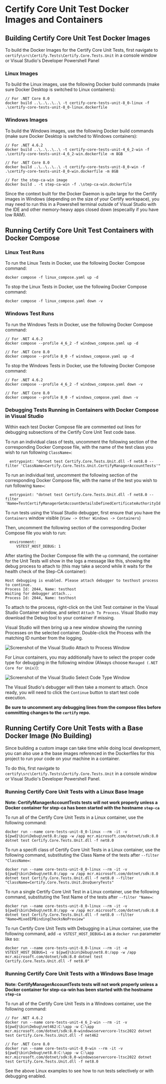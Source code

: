 # Certify Core Unit Test Docker Images and Containers

## Building Certify Core Unit Test Docker Images

To build the Docker Images for the Certify Core Unit Tests, first navigate to `certify\src\Certify.Tests\Certify.Core.Tests.Unit` in a console window or Visual Studio's Developer Powershell Panel

### Linux Images

To build the Linux images, use the following Docker build commands (make sure Docker Desktop is switched to Linux containers):

```
// For .NET Core 8.0
docker build ..\..\..\..\ -t certify-core-tests-unit-8_0-linux -f .\certify-core-tests-unit-8_0-linux.dockerfile
```

### Windows Images

To build the Windows images, use the following Docker build commands (make sure Docker Desktop is switched to Windows containers):

```
// For .NET 4.6.2
docker build ..\..\..\..\ -t certify-core-tests-unit-4_6_2-win -f .\certify-core-tests-unit-4_6_2-win.dockerfile -m 8GB

// For .NET Core 8.0
docker build ..\..\..\..\ -t certify-core-tests-unit-8_0-win -f .\certify-core-tests-unit-8_0-win.dockerfile -m 8GB

// For the step-ca-win image
docker build . -t step-ca-win -f .\step-ca-win.dockerfile
```


Since the context built for the Docker Daemon is quite large for the Certify images in Windows (depending on the size of your Certify workspace), you may need to run this in a Powershell terminal outside of Visual Studio with the IDE and other memory-heavy apps closed down (especailly if you have low RAM).


## Running Certify Core Unit Test Containers with Docker Compose

### Linux Test Runs

To run the Linux Tests in Docker, use the following Docker Compose command:

```
docker compose -f linux_compose.yaml up -d
```

To stop the Linux Tests in Docker, use the following Docker Compose command:

```
docker compose -f linux_compose.yaml down -v
```

### Windows Test Runs

To run the Windows Tests in Docker, use the following Docker Compose command:

```
// For .NET 4.6.2
docker compose --profile 4_6_2 -f windows_compose.yaml up -d

// For .NET Core 8.0
docker compose --profile 8_0 -f windows_compose.yaml up -d
```

To stop the Windows Tests in Docker, use the following Docker Compose command:

```
// For .NET 4.6.2
docker compose --profile 4_6_2 -f windows_compose.yaml down -v

// For .NET Core 8.0
docker compose --profile 8_0 -f windows_compose.yaml down -v
```

### Debugging Tests Running in Containers with Docker Compose in Visual Studio

Within each test Docker Compose file are commented out lines for debugging subsections of the Certify Core Unit Test code base.

To run an individual class of tests, uncomment the following section of the corresponding Docker Compose file, with the name of the test class you wish to run following `ClassName=`:

```
  entrypoint: "dotnet test Certify.Core.Tests.Unit.dll -f net8.0 --filter 'ClassName=Certify.Core.Tests.Unit.CertifyManagerAccountTests'"
```

To run an individual test, uncomment the following section of the corresponding Docker Compose file, with 
the name of the test you wish to run following `Name=`:

```
  entrypoint: "dotnet test Certify.Core.Tests.Unit.dll -f net8.0 --filter 'Name=TestCertifyManagerGetAccountDetailsDefinedCertificateAuthorityId'"
```

To run tests using the Visual Studio debugger, first ensure that you have the `Containers` window visible (`View -> Other Windows -> Containers`)

Then, uncomment the following section of the corresponding Docker Compose file you wish to run:
```
  environment:
     VSTEST_HOST_DEBUG: 1
```

After starting the Docker Compose file with the `up` command, the container for the Unit Tests will show in the logs a message like this, showing the debug process to attach to (this may take a second while it waits for the health check of the Step-CA container):

```
Host debugging is enabled. Please attach debugger to testhost process to continue.
Process Id: 2044, Name: testhost
Waiting for debugger attach...
Process Id: 2044, Name: testhost
```

To attach to the process, right-click on the Unit Test container in the Visual Studio Container window, and select `Attach To Process`. Visual Studio may download the Debug tool to your container if missing.

Visual Studio will then bring up a new window showing the running Processes on the selected container. Double-click the Process with the matching ID number from the logging.

![Screenshot of the Visual Studio Attach to Process Window](../../../docs/images/VS_Container_Debug_Attach_To_Process_Window.png)

For Linux containers, you may additionally have to select the proper code type for debugging in the following window (Always choose `Managed (.NET Core for Unix)`):

![Screenshot of the Visual Studio Select Code Type Window](../../../docs/images/VS_Container_Debug_Select_Code_Type_Window.png)

The Visual Studio's debugger will then take a moment to attach. Once ready, you will need to click the `Continue` button to start test code execution.

**Be sure to uncomment any debugging lines from the compose files before committing changes to the `certify` repo.**

## Running Certify Core Unit Tests with a Base Docker Image (No Building)

Since building a custom image can take time while doing local development, you can also use a the base images referenced in the Dockerfiles for this project to run your code on your machine in a container.

To do this, first navigate to `certify\src\Certify.Tests\Certify.Core.Tests.Unit` in a console window or Visual Studio's Developer Powershell Panel.

### Running Certify Core Unit Tests with a Linux Base Image

**Note: CertifyManagerAccountTests tests will not work properly unless a Docker container for step-ca has been started with the hostname `step-ca`**

To run all of the Certify Core Unit Tests in a Linux container, use the following command:

```
docker run --name core-tests-unit-8_0-linux --rm -it -v ${pwd}\bin\Debug\net8.0:/app -w /app mcr.microsoft.com/dotnet/sdk:8.0 dotnet test Certify.Core.Tests.Unit.dll -f net8.0
```

To run a specifi class of Certify Core Unit Tests in a Linux container, use the following command, substituting the Class Name of the tests after `--filter "ClassName=`:

```
docker run --name core-tests-unit-8_0-linux --rm -it -v ${pwd}\bin\Debug\net8.0:/app -w /app mcr.microsoft.com/dotnet/sdk:8.0 dotnet test Certify.Core.Tests.Unit.dll -f net8.0 --filter "ClassName=Certify.Core.Tests.Unit.DnsQueryTests"
```

To run a single Certify Core Unit Test in a Linux container, use the following command, substituting the Test Name of the tests after `--filter "Name=`:

```
docker run --name core-tests-unit-8_0-linux --rm -it -v ${pwd}\bin\Debug\net8.0:/app -w /app mcr.microsoft.com/dotnet/sdk:8.0 dotnet test Certify.Core.Tests.Unit.dll -f net8.0 --filter "Name=MixedIPBindingChecksNoPreview"
```

To run Certify Core Unit Tests with Debugging in a Linux container, use the following command, add `-e VSTEST_HOST_DEBUG=1` as a `docker run` parameter like so:

```
docker run --name core-tests-unit-8_0-linux --rm -it -e VSTEST_HOST_DEBUG=1 -v ${pwd}\bin\Debug\net8.0:/app -w /app mcr.microsoft.com/dotnet/sdk:8.0 dotnet test Certify.Core.Tests.Unit.dll -f net8.0"
```

### Running Certify Core Unit Tests with a Windows Base Image

**Note: CertifyManagerAccountTests tests will not work properly unless a Docker container for step-ca-win has been started with the hostname `step-ca`**

To run all of the Certify Core Unit Tests in a Windows container, use the following command:

```
// For .NET 4.6.2
docker run --name core-tests-unit-4_6_2-win --rm -it -v ${pwd}\bin\Debug\net462:C:\app -w C:\app mcr.microsoft.com/dotnet/sdk:8.0-windowsservercore-ltsc2022 dotnet test Certify.Core.Tests.Unit.dll -f net462

// For .NET Core 8.0
docker run --name core-tests-unit-8_0-win --rm -it -v ${pwd}\bin\Debug\net8.0:C:\app -w C:\app mcr.microsoft.com/dotnet/sdk:8.0-windowsservercore-ltsc2022 dotnet test Certify.Core.Tests.Unit.dll -f net8.0
```

See the above Linux examples to see how to run tests selectively or with debugging enabled.
